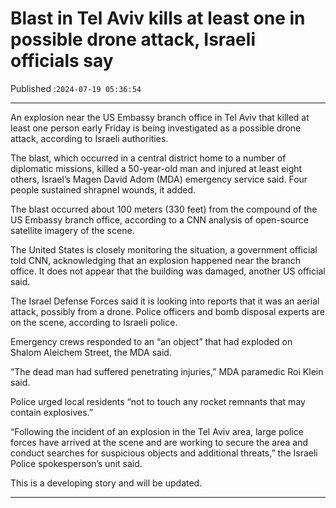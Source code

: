 # Blast in Tel Aviv kills at least one in possible drone attack, Israeli officials say

Published :`2024-07-19 05:36:54`

---

An explosion near the US Embassy branch office in Tel Aviv that killed at least one person early Friday is being investigated as a possible drone attack, according to Israeli authorities.

The blast, which occurred in a central district home to a number of diplomatic missions, killed a 50-year-old man and injured at least eight others, Israel’s Magen David Adom (MDA) emergency service said. Four people sustained shrapnel wounds, it added.

The blast occurred about 100 meters (330 feet) from the compound of the US Embassy branch office, according to a CNN analysis of open-source satellite imagery of the scene.

The United States is closely monitoring the situation, a government official told CNN, acknowledging that an explosion happened near the branch office. It does not appear that the building was damaged, another US official said.

The Israel Defense Forces said it is looking into reports that it was an aerial attack, possibly from a drone. Police officers and bomb disposal experts are on the scene, according to Israeli police.

Emergency crews responded to an “an object” that had exploded on Shalom Aleichem Street, the MDA said.

“The dead man had suffered penetrating injuries,” MDA paramedic Roi Klein said.

Police urged local residents “not to touch any rocket remnants that may contain explosives.”

“Following the incident of an explosion in the Tel Aviv area, large police forces have arrived at the scene and are working to secure the area and conduct searches for suspicious objects and additional threats,” the Israeli Police spokesperson’s unit said.

This is a developing story and will be updated.

---

